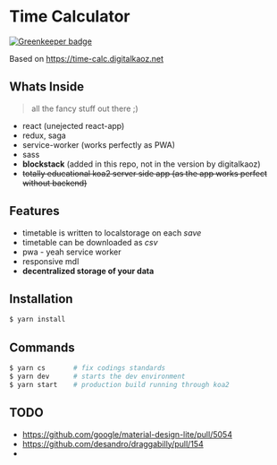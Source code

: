 # Time Calculator

[![Greenkeeper badge](https://badges.greenkeeper.io/friedger/time-calc.svg)](https://greenkeeper.io/)

Based on https://time-calc.digitalkaoz.net

## Whats Inside

> all the fancy stuff out there ;)

* react (unejected react-app)
* redux, saga
* service-worker (works perfectly as PWA)
* sass
* **blockstack** (added in this repo, not in the version by digitalkaoz)
* ~~totally educational koa2 server side app (as the app works perfect without backend)~~

## Features

* timetable is written to localstorage on each *save*
* timetable can be downloaded as *csv*
* pwa - yeah service worker
* responsive mdl
* **decentralized storage of your data**

## Installation

```bash
$ yarn install
```

## Commands

```bash
$ yarn cs       # fix codings standards
$ yarn dev      # starts the dev environment
$ yarn start    # production build running through koa2
```

## TODO

* https://github.com/google/material-design-lite/pull/5054
* https://github.com/desandro/draggabilly/pull/154
* 
